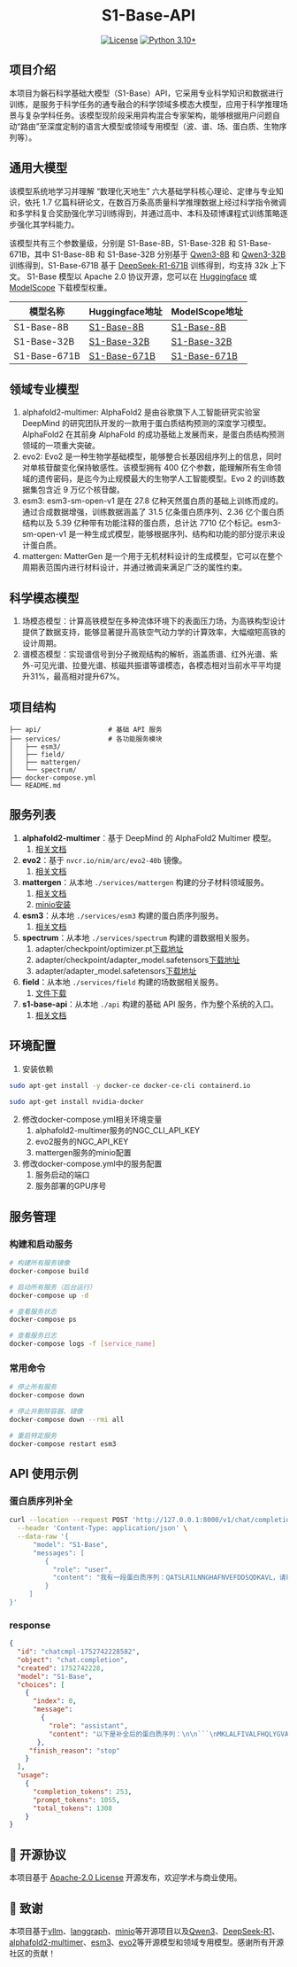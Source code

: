 <div align="center"><h1 align="center">S1-Base-API</h1></div>

<div align="center">

[![License](https://img.shields.io/badge/LICENSE-Apache_2.0-green.svg)](https://www.apache.org/licenses/LICENSE-2.0)
[![Python 3.10+](https://img.shields.io/badge/Python-3.10+-blue.svg)](https://www.python.org/downloads/release/python-310/)

</div>

## 项目介绍

本项目为磐石科学基础大模型（S1-Base）API，它采用专业科学知识和数据进行训练，是服务于科学任务的通专融合的科学领域多模态大模型，应用于科学推理场景与复杂学科任务。该模型现阶段采用异构混合专家架构，能够根据用户问题自动“路由”至深度定制的语言大模型或领域专用模型（波、谱、场、蛋白质、生物序列等）。

## 通用大模型

该模型系统地学习并理解 “数理化天地生” 六大基础学科核心理论、定律与专业知识，依托 1.7 亿篇科研论文，在数百万条高质量科学推理数据上经过科学指令微调和多学科复合奖励强化学习训练得到，并通过高中、本科及硕博课程式训练策略逐步强化其学科能力。

该模型共有三个参数量级，分别是 S1-Base-8B，S1-Base-32B 和 S1-Base-671B，其中 S1-Base-8B 和 S1-Base-32B 分别基于 [Qwen3-8B](https://github.com/QwenLM/Qwen3) 和 [Qwen3-32B](https://github.com/QwenLM/Qwen3) 训练得到，S1-Base-671B 基于 [DeepSeek-R1-671B](https://github.com/deepseek-ai/DeepSeek-R1) 训练得到，均支持 32k 上下文。
S1-Base 模型以 Apache 2.0 协议开源，您可以在 [Huggingface](https://huggingface.co/collections/ScienceOne-AI/s1-base-687a2373fde4791bc6c761f0) 或 [ModelScope](https://modelscope.cn/collections/S1-Base-66b70cf6e51c48) 下载模型权重。

| 模型名称     | Huggingface地址                                                   | ModelScope地址                                                          |
| ------------ | ----------------------------------------------------------------- | ----------------------------------------------------------------------- |
| S1-Base-8B   | [S1-Base-8B](https://huggingface.co/ScienceOne-AI/S1-Base-8B)     | [S1-Base-8B](https://modelscope.cn/models/ScienceOne-AI/S1-Base-8B)     |
| S1-Base-32B  | [S1-Base-32B](https://huggingface.co/ScienceOne-AI/S1-Base-32B)   | [S1-Base-32B](https://modelscope.cn/models/ScienceOne-AI/S1-Base-32B)   |
| S1-Base-671B | [S1-Base-671B](https://huggingface.co/ScienceOne-AI/S1-Base-671B) | [S1-Base-671B](https://modelscope.cn/models/ScienceOne-AI/S1-Base-671B) |

## 领域专业模型

1. alphafold2-multimer: AlphaFold2 是由谷歌旗下人工智能研究实验室 DeepMind 的研究团队开发的一款用于蛋白质结构预测的深度学习模型。AlphaFold2 在其前身 AlphaFold 的成功基础上发展而来，是蛋白质结构预测领域的一项重大突破。
2. evo2: Evo2 是一种生物学基础模型，能够整合长基因组序列上的信息，同时对单核苷酸变化保持敏感性。该模型拥有 400 亿个参数，能理解所有生命领域的遗传密码，是迄今为止规模最大的生物学人工智能模型。Evo 2 的训练数据集包含近 9 万亿个核苷酸。
3. esm3: esm3-sm-open-v1 是在 27.8 亿种天然蛋白质的基础上训练而成的。通过合成数据增强，训练数据涵盖了 31.5 亿条蛋白质序列、2.36 亿个蛋白质结构以及 5.39 亿种带有功能注释的蛋白质，总计达 7710 亿个标记。esm3-sm-open-v1 是一种生成式模型，能够根据序列、结构和功能的部分提示来设计蛋白质。
4. mattergen: MatterGen 是一个用于无机材料设计的生成模型，它可以在整个周期表范围内进行材料设计，并通过微调来满足广泛的属性约束。

## 科学模态模型

1. 场模态模型：计算高铁模型在多种流体环境下的表面压力场，为高铁构型设计提供了数据支持，能够显著提升高铁空气动力学的计算效率，大幅缩短高铁的设计周期。
2. 谱模态模型：实现谱信号到分子微观结构的解析，涵盖质谱、红外光谱、紫外-可见光谱、拉曼光谱、核磁共振谱等谱模态，各模态相对当前水平平均提升31%，最高相对提升67%。



## 项目结构

```
├── api/                 # 基础 API 服务
├── services/            # 各功能服务模块
│   ├── esm3/        
│   ├── field/       
│   ├── mattergen/   
│   └── spectrum/    
├── docker-compose.yml   
└── README.md
```

## 服务列表

1. **alphafold2-multimer**：基于 DeepMind 的 AlphaFold2 Multimer 模型。
   1. [相关文档](https://build.nvidia.com/deepmind/alphafold2-multimer/deploy)
2. **evo2**：基于 `nvcr.io/nim/arc/evo2-40b` 镜像。
   1. [相关文档](https://build.nvidia.com/arc/evo2-40b/deploy)
3. **mattergen**：从本地 `./services/mattergen` 构建的分子材料领域服务。
   1. [相关文档](https://github.com/microsoft/mattergen)
   2. [minio安装](https://github.com/minio/minio)
4. **esm3**：从本地 `./services/esm3` 构建的蛋白质序列服务。
   1. [相关文档](https://huggingface.co/EvolutionaryScale/esm3-sm-open-v1)
5. **spectrum**：从本地 `./services/spectrum` 构建的谱数据相关服务。
   1. adapter/checkpoint/optimizer.pt[下载地址](https://scienceone.ia.ac.cn/oss/s1-base-spectrum-adapter-checkpoint/optimizer.pt)
   2. adapter/checkpoint/adapter_model.safetensors[下载地址](https://scienceone.ia.ac.cn/oss/s1-base-spectrum-adapter-checkpoint/adapter_model.safetensors)
   3. adapter/adapter_model.safetensors[下载地址](https://scienceone.ia.ac.cn/oss/s1-base-spectrum-adapter/adapter_model.safetensors)
6. **field**：从本地 `./services/field` 构建的场数据相关服务。
   1. [文件下载](https://scienceone.ia.ac.cn/oss/s1-base-field-base-model/base_model.pth)
7. **s1-base-api**：从本地 `./api` 构建的基础 API 服务，作为整个系统的入口。
   1. [相关文档](https://huggingface.co/collections/ScienceOne-AI/s1-base-687a2373fde4791bc6c761f0)

## 环境配置

1. 安装依赖

```bash
sudo apt-get install -y docker-ce docker-ce-cli containerd.io

sudo apt-get install nvidia-docker
```

2. 修改docker-compose.yml相关环境变量
   1. alphafold2-multimer服务的NGC\_CLI\_API\_KEY
   2. evo2服务的NGC\_API\_KEY
   3. mattergen服务的minio配置
3. 修改docker-compose.yml中的服务配置
   1. 服务启动的端口
   2. 服务部署的GPU序号

## 服务管理

### 构建和启动服务

```bash
# 构建所有服务镜像
docker-compose build

# 启动所有服务（后台运行）
docker-compose up -d

# 查看服务状态
docker-compose ps

# 查看服务日志
docker-compose logs -f [service_name]
```

### 常用命令

```bash
# 停止所有服务
docker-compose down

# 停止并删除容器、镜像
docker-compose down --rmi all

# 重启特定服务
docker-compose restart esm3
```

## API 使用示例

### 蛋白质序列补全

```bash
curl --location --request POST 'http://127.0.0.1:8000/v1/chat/completions' \
  --header 'Content-Type: application/json' \
  --data-raw '{
      "model": "S1-Base",
      "messages": [
         {
           "role": "user",
           "content": "我有一段蛋白质序列：QATSLRILNNGHAFNVEFDDSQDKAVL，请帮我补全这个蛋白质序列，序列左侧需要补全的长度为50，序列右侧需要补全的长度为50。"
         }
     ]
}'
```

### response

```json
{ 
  "id": "chatcmpl-1752742228582",
  "object": "chat.completion",
  "created": 1752742228,
  "model": "S1-Base",
  "choices": [
    { 
      "index": 0,
      "message":
        { 
          "role": "assistant",
          "content": "以下是补全后的蛋白质序列：\n\n```\nMKLALFIVALFHQLYGVADGTRQTNKCCHQVSVQQVDDAGIQLLSIIFSFQATSLRILNNGHAFNVEFDDSQDKAVLQVFDQQDQLLTIIKAVATLQDGDQLTIHGIQFQITEVDSSAQITLSLIHI\n```\n\n其中：\n- 原始序列：`QATSLRILNNGHAFNVEFDDSQDKAVL`\n- 左侧补全：`MKLALFIVALFHQLYGVADGTRQTNKCCHQVSVQQVDDAGIQLLSIIFSF`\n- 右侧补全：`QVFDQQDQLLTIIKAVATLQDGDQLTIHGIQFQITEVDSSAQITLSLIHI`\n\n补全成功！"
       },
     "finish_reason": "stop"
    }
  ],
  "usage":
    {
      "completion_tokens": 253,
      "prompt_tokens": 1055,
      "total_tokens": 1308
    }
}
```

## 📄 开源协议

本项目基于 [Apache-2.0 License](LICENSE) 开源发布，欢迎学术与商业使用。

## 🤝 致谢

本项目基于[vllm](https://github.com/vllm-project/vllm)、[langgraph](https://github.com/langchain-ai/langgraph)、[minio](https://github.com/minio/minio)等开源项目以及[Qwen3](https://qwenlm.github.io/blog/qwen3/)、[DeepSeek-R1](https://github.com/deepseek-ai/DeepSeek-R1)、[alphafold2-multimer](https://build.nvidia.com/deepmind/alphafold2-multimer/deploy)、[esm3](https://huggingface.co/EvolutionaryScale/esm3-sm-open-v1)、[evo2](https://build.nvidia.com/arc/evo2-40b)等开源模型和领域专用模型。感谢所有开源社区的贡献！


